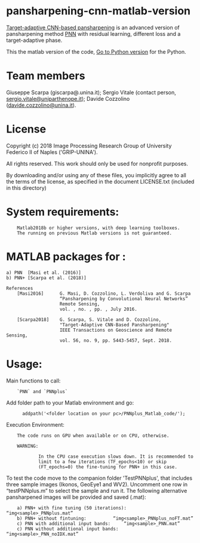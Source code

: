 # pansharpening-cnn-matlab-version
[Target-adaptive CNN-based pansharpening](https://ieeexplore.ieee.org/document/8334206) is an advanced version of pansharpening method [PNN](http://www.mdpi.com/2072-4292/8/7/594) with residual learning, different loss and a target-adaptive phase. 

This the matlab version of the code, [Go to Python version](https://github.com/sergiovitale/pansharpening-cnn-python-version) for the Python.

# Team members
 Giuseppe Scarpa  (giscarpa@.unina.it);
 Sergio Vitale    (contact person, sergio.vitale@uniparthenope.it);
 Davide Cozzolino (davide.cozzolino@unina.it).
 

 
# License
Copyright (c) 2018 Image Processing Research Group of University Federico II of Naples ('GRIP-UNINA').

All rights reserved. This work should only be used for nonprofit purposes.

By downloading and/or using any of these files, you implicitly agree to all the
terms of the license, as specified in the document LICENSE.txt
(included in this directory)

# System requirements:
        Matlab2018b or higher versions, with deep learning toolboxes.
        The running on previous Matlab versions is not guaranteed.
        

# MATLAB packages for :
    a) PNN  [Masi et al. (2016)] 
    b) PNN+ [Scarpa et al. (2018)]

    References
        [Masi2016]      G. Masi, D. Cozzolino, L. Verdoliva and G. Scarpa 
                        “Pansharpening by Convolutional Neural Networks” 
                        Remote Sensing, 
                        vol. , no. , pp. , July 2016.

        [Scarpa2018]    G. Scarpa, S. Vitale and D. Cozzolino, 
                        "Target-Adaptive CNN-Based Pansharpening" 
                        IEEE Transactions on Geoscience and Remote Sensing, 
                        vol. 56, no. 9, pp. 5443-5457, Sept. 2018.

   

# Usage:
  Main functions to call:
  
        `PNN` and `PNNplus`

  Add folder path to your Matlab environment and go:
  
          addpath('<folder location on your pc>/PNNplus_Matlab_code/');
  
  Execution Environment:
   
        The code runs on GPU when available or on CPU, otherwise.
        
        WARNING:    
        
                In the CPU case execution slows down. It is recommended to 
                limit to a few iterations (TF_epochs<10) or skip 
                (FT_epochs=0) the fine-tuning for PNN+ in this case.
   
   To test the code move to the companion folder 'TestPNNplus', that 
   includes three sample images (Ikonos, GeoEye1 and WV2). 
	 Uncomment one row in “testPNNplus.m” to select the sample and run it.
	 The following alternative pansharpened images will be provided and saved (.mat):

	    a) PNN+ with fine tuning (50 iterations): 	“img<sample>_PNNplus.mat”
	    b) PNN+ without fintuning: 			“img<sample>_PNNplus_noFT.mat”
	    c) PNN with additional input bands: 	“img<sample>_PNN.mat”
	    c) PNN without additional input bands: 	“img<sample>_PNN_noIDX.mat”

